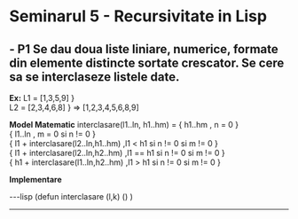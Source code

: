 # Seminarul 5 - Recursivitate in Lisp

## - P1 Se dau doua liste liniare, numerice, formate din elemente distincte sortate crescator. Se cere sa se interclaseze listele date.
**Ex:**
L1 = [1,3,5,9]    } <br>
L2 = [2,3,4,6,8]  }   => [1,2,3,4,5,6,8,9] <br>


**Model Matematic**
interclasare(l1..ln, h1..hm) = { h1..hm , n = 0 } <br>
                               { l1..ln , m = 0 si n != 0 } <br>
                    { l1 + interclasare(l2..ln,h1..hm) ,l1 < h1 si n != 0 si m != 0 } <br>
                    { l1 + interclasare(l2..ln,h2..hm) ,l1 == h1 si n != 0 si m != 0 } <br>
                    { h1 + interclasare(l1..ln,h2..hm) ,l1 > h1 si n != 0 si m != 0 } <br>

**Implementare**

---lisp
(defun interclasare (l,k)
    () )

---
